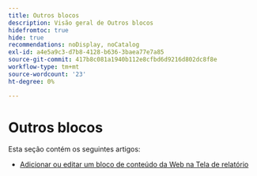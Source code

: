 ```yaml
---
title: Outros blocos
description: Visão geral de Outros blocos
hidefromtoc: true
hide: true
recommendations: noDisplay, noCatalog
exl-id: a4e5a9c3-d7b8-4128-b636-3baea77e7a85
source-git-commit: 417b8c081a1940b112e8cfbd6d9216d802dc8f8e
workflow-type: tm+mt
source-wordcount: '23'
ht-degree: 0%

---
```


# Outros blocos

Esta seção contém os seguintes artigos:

* [Adicionar ou editar um bloco de conteúdo da Web na Tela de relatório](../../../reports-and-dashboards/reporting-canvas/other-blocks/add-or-edt-web-content-block.md)
